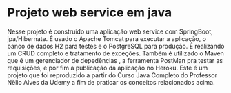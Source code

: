 # Projeto web service em java
Nesse projeto é construido uma aplicação web service com SpringBoot, jpa/Hibernate. 
É usado o Apache Tomcat para executar a aplicação, o banco de dados H2 para testes e o 
PostgreSQL para produção. É realizando um CRUD completo e tratamento de exceções. 
Também é utilizado o Maven que é um gerenciador de depedências , a ferramenta PostMan 
pra testar as requisições, e por fim  a publicação da aplicação no Heroku. Este é um
projeto que foi reproduzido a partir do Curso Java Completo do Professor Nèlio Alves 
da Udemy a fim de praticar os conceitos relacionados acima.
